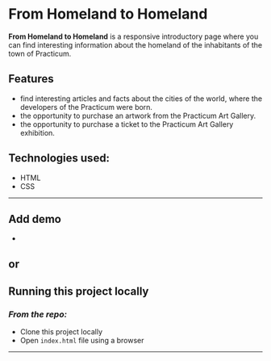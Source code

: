 # **From Homeland to Homeland**

**From Homeland to Homeland** is a responsive introductory page where you can find interesting information about the homeland of the inhabitants of the town of Practicum.

## Features

* find interesting articles and facts about the cities of the world, where the developers of the Practicum were born.
* the opportunity to purchase an artwork from the Practicum Art Gallery.
* the opportunity to purchase a ticket to the Practicum Art Gallery exhibition.

## Technologies used:

* HTML
* CSS

___

## Add demo

* 

## **or**

## Running this project locally
### *From the repo:*

* Clone this project locally
* Open ```index.html``` file using a browser
___
